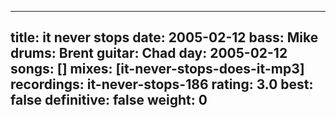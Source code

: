 
---
title: it never stops
date: 2005-02-12
bass:	Mike
drums:	Brent
guitar:	Chad
day: 2005-02-12
songs: []
mixes: [it-never-stops-does-it-mp3]
recordings: it-never-stops-186
rating: 3.0
best: false
definitive: false
weight: 0
---
